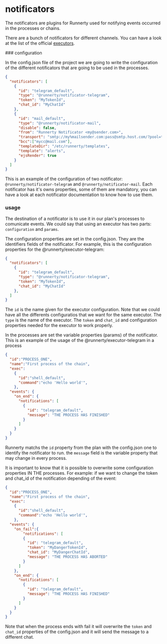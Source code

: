 # notificators

The notificators are plugins for Runnerty used for notifying events occurred in the processes or chains. 

There are a bunch of notificators for different channels. You can have a look at the list of the official [executors].

### configuration

In the config.json file of the project we are going to write the configuration of the different notificators that are going to be used in the processes.

```json
{
  "notificators": [
    {
      "id": "telegram_default",
      "type": "@runnerty/notificator-telegram",
      "token": "MyTokenId",
      "chat_id": "MyChatId"
    },
    {
      "id": "mail_default",
      "type": "@runnerty/notificator-mail",
      "disable": false,
      "from": "Runnerty Notificator <my@sender.com>",
      "transport": "smtp://my%mailsender.com:pass@smtp.host.com/?pool=true",
      "bcc":["mycc@mail.com"],
      "templateDir": "/etc/runnerty/templates",
      "template": "alerts",
      "ejsRender": true
    }
  ]
}
```

This is an example of the configuration of two notificator: ```@runnerty/notificator-telegram``` and ```@runnerty/notificator-mail```. Each notificator has it's owns properties, some of them are mandatory, you can have a look at each notificator documentation to know how to use them.

### usage

The destination of a notificator is to use it in our plan's processes to comunicate events. We could say that using an executor has two parts: ```configuration``` and ```params```.

 The configuration properties are set in the config.json. They are the identifiers fields of the notificator. For example, this is the configuration properties for the @runnerty/executor-telegram:

```json
{
  "notificators": [
    {
      "id": "telegram_default",
      "type": "@runnerty/notificator-telegram",
      "token": "MyTokenId",
      "chat_id": "MyChatId"
    },
  ]
}
```

The ```id``` is the name given for the executor configuration. Note that we could have all the differents configuratios that we want for the same executor. The ```type``` is the name of the executor. The ```token``` and ```chat_id``` and configuration properties needed for the executor to work properly. 

In the processes are set the variable properties (params) of the notificator. This is an example of the usage of the @runnerty/executor-telegram in a process

```json
{
  "id":"PROCESS_ONE",
  "name":"First process of the chain",
  "exec":
    {
      "id":"shell_default",
      "command":"echo 'Hello world'",
    },
  "events": {
    "on_end": {
      "notifications": [
        {
          "id": "telegram_default",
          "message": "THE PROCESS HAS FINISHED"
        }
      ]
    }
  }
}
```

Runnerty matchs the ```id``` property from the plan with the config.json one to identify the notificator to run. the ```message``` field is the variable property that may change in every process.

It is important to know that it is possible to overwrite some configuration properties IN THE processes. For example: if we want to change the token and chat_id of the notification depending of the event:

```json
{
  "id":"PROCESS_ONE",
  "name":"First process of the chain",
  "exec":
    {
      "id":"shell_default",
      "command":"echo 'Hello world'",
    },
  "events": {
    "on_fail":{
        "notifications": [
        {
          "id": "telegram_default",
          "token": "MyDangerTokenId",
          "chat_id": "MyDangerChatId",
          "message": "THE PROCESS HAS ABORTED"
        }
      ]
    },
    "on_end": {
      "notifications": [
        {
          "id": "telegram_default",
          "message": "THE PROCESS HAS FINISHED"
        }
      ]
    }
  }
}
```

Note that when the process ends with fail it will overwrite the ```token``` and ```chat_id``` properties of the config.json and it will send the message to a different chat.


[executors]: https://github.com/Coderty/runnerty/blob/master/docs/executors.md